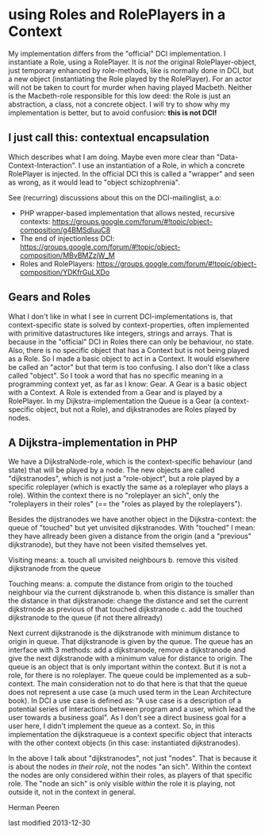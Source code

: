 using Roles and RolePlayers in a Context
====================================================
My implementation differs from the "official" DCI implementation. I instantiate a Role, using a RolePlayer.
It is *not* the original RolePlayer-object, just temporary enhanced by role-methods, like is normally done in DCI,
but a new object (instantiating the Role played by the RolePlayer). For an actor will not be taken to court for murder when having played Macbeth. Neither is the Macbeth-role
responsible for this low deed: the Role is just an abstraction, a class, not a concrete object. I will try to show why my implementation is better, but to avoid confusion: **this is not DCI!**

I just call this:
contextual encapsulation
------------------------
Which describes what I am doing. Maybe even more clear than "Data-Context-Interaction". I use an instantiation of a Role, in which a concrete RolePlayer is injected. In the official DCI this is called a "wrapper" and seen as wrong, as it would lead to "object schizophrenia".

See (recurring) discussions about this on the DCI-mailinglist, a.o:
* PHP wrapper-based implementation that allows nested, recursive contexts: https://groups.google.com/forum/#!topic/object-composition/g4BMSdluuC8
* The end of injectionless DCI: https://groups.google.com/forum/#!topic/object-composition/MBvBMZzjW_M
* Roles and RolePlayers: https://groups.google.com/forum/#!topic/object-composition/YDKfrGuLXDo

Gears and Roles
---------------
What I don't like in what I see in current DCI-implementations is, that context-specific state is solved by context-properties,
often implemented with primitive datastructures like integers, strings and arrays. That is because in the "official" DCI in Roles there can only be behaviour, no state.
Also, there is no specific object that has a Context but is not being played as a Role.
So I made a basic object to act in a Context. It would elsewhere be called an "actor" but that term is too confusing. I also don't
like a class called "object". So I took a word that has no specific meaning in a programming context yet, as far as I know: Gear. A Gear is a basic object with a Context.
 A Role is extended from a Gear and is played by a RolePlayer. In my Dijkstra-implementation the Queue is a Gear (a context-specific object, but not a Role),
 and dijkstranodes are Roles played by nodes.

A Dijkstra-implementation in PHP
--------------------------------
We have a DijkstraNode-role, which is the context-specific behaviour (and state) that will be played by a node.
The new objects are called "dijkstranodes", which is not just a "role-object", but a role played by a specific roleplayer
(which is exactly the same as a roleplayer who plays a role). Within the context there is no "roleplayer an sich",
only the "roleplayers in their roles" (== the "roles as played by the roleplayers").

Besides the dijstranodes we have another object in the Dijkstra-context: the queue of "touched" but yet unvisited dijkstranodes.
With "touched" I mean: they have allready  been given a distance from the origin (and a "previous" dijkstranode), but they have not been visited themselves yet.

Visiting means:
 a. touch all unvisited neighbours
 b. remove this visited dijkstranode from the queue

Touching means:
 a. compute the distance from origin to the touched neighbour via the current dijkstranode
 b. when this distance is smaller than the distance in that dijkstranode: change the distance and set the current dijkstrnode as previous of that touched dijkstranode
 c. add the touched dijkstranode to the queue (if not there allready)

 Next current dijkstranode is the dijkstranode with minimum distance to origin in queue. That dijkstranode is given by the queue. The queue has an interface with 3 methods:
 add a dijkstranode, remove a dijkstranode and give the next dijkstranode with a minimum value for distance to origin. The queue is an object that is only important within the context.
 But it is not a role, for there is no roleplayer. The queue could be implemented as a sub-context. The main consideration not to do that here is that
 that the queue does not represent a use case (a much used term in the Lean Architecture book). In DCI  a use case is defined as:
 "A use case is a description of a potential series of interactions between program and a user, which lead the user towards a business goal".
 As I don't see a direct business goal for a user here, I didn't implement the queue as a context. So, in this implementation the dijkstraqueue
 is a context specific object that interacts with the other context objects (in this case: instantiated dijkstranodes).

 In the above I talk about "dijkstranodes", not just "nodes". That is because it is about the nodes *in their role*, not the nodes "an sich".
 Within the context the nodes are only considered within their roles, as players of that specific role. The "node an sich" is only visible *within* the role it is playing,
 not outside it, not in the context in general.

Herman Peeren

last modified 2013-12-30